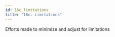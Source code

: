 ```yaml
---
id: 16c_limitations
title: "16c. Limitations"
---
```

Efforts made to minimize and adjust for limitations